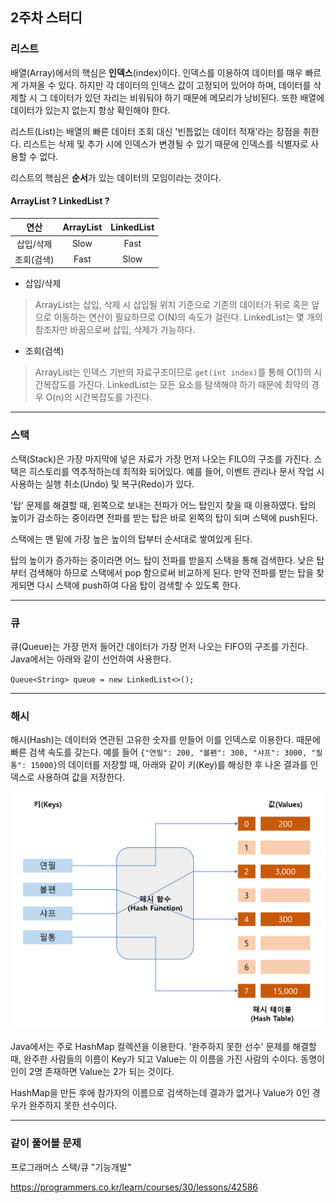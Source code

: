 ## 2주차 스터디

### 리스트

배열(Array)에서의 핵심은 <b>인덱스</b>(index)이다. 인덱스를 이용하여 데이터를 매우 빠르게 가져올 수 있다. 하지만 각 데이터의 인덱스 값이 고정되어 있어야 하며, 데이터를 삭제할 시 그 데이터가 있던 자리는 비워둬야 하기 때문에 메모리가 낭비된다. 또한 배열에 데이터가 있는지 없는지 항상 확인해야 한다.

리스트(List)는 배열의 빠른 데이터 조회 대신 '빈틈없는 데이터 적재'라는 장점을 취한다. 리스트는 삭제 및 추가 시에 인덱스가 변경될 수 있기 때문에 인덱스를 식별자로 사용할 수 없다.

리스트의 핵심은 <b>순서</b>가 있는 데이터의 모임이라는 것이다.

#### ArrayList ? LinkedList ?

|  <center>연산</center> |  <center>ArrayList</center> |  <center>LinkedList</center> | 
|:--------:|:--------:|:--------:|
| 삽입/삭제 | Slow | Fast | 
| 조회(검색) | Fast | Slow | 

- 삽입/삭제
> ArrayList는 삽입, 삭제 시 삽입될 위치 기준으로 기존의 데이터가 뒤로 혹은 앞으로 이동하는 연산이 필요하므로 O(N)의 속도가 걸린다.
> LinkedList는 몇 개의 참조자만 바꿈으로써 삽입, 삭제가 가능하다.

- 조회(검색)
> ArrayList는 인덱스 기반의 자료구조이므로 `get(int index)`를 통해 O(1)의 시간복잡도를 가진다.
> LinkedList는 모든 요소를 탐색해야 하기 때문에 최악의 경우 O(n)의 시간복잡도를 가진다.

----

### 스택

스택(Stack)은 가장 마지막에 넣은 자료가 가장 먼저 나오는 FILO의 구조를 가진다. 스택은 히스토리를 역추적하는데 최적화 되어있다. 예를 들어, 이벤트 관리나 문서 작업 시 사용하는 실행 취소(Undo) 및 복구(Redo)가 있다.

'탑' 문제를 해결할 때, 왼쪽으로 보내는 전파가 어느 탑인지 찾을 때 이용하였다. 탑의 높이가 감소하는 중이라면 전파를 받는 탑은 바로 왼쪽의 탑이 되며 스택에 push된다.

스택에는 맨 밑에 가장 높은 높이의 탑부터 순서대로 쌓여있게 된다.

탑의 높이가 증가하는 중이라면 어느 탑이 전파를 받을지 스택을 통해 검색한다. 낮은 탑부터 검색해야 하므로 스택에서 pop 함으로써 비교하게 된다. 만약 전파를 받는 탑을 찾게되면 다시 스택에 push하여 다음 탑이 검색할 수 있도록 한다.

----

### 큐

큐(Queue)는 가장 먼저 들어간 데이터가 가장 먼저 나오는 FIFO의 구조를 가진다. Java에서는 아래와 같이 선언하여 사용한다.

`Queue<String> queue = new LinkedList<>();`

----

### 해시

해시(Hash)는 데이터와 연관된 고유한 숫자를 만들어 이를 인덱스로 이용한다. 때문에 빠른 검색 속도를 갖는다. 예를 들어 `{"연필": 200, "볼펜": 300, "샤프": 3000, "필통": 15000}`의 데이터를 저장할 때, 아래와 같이 키(Key)를 해싱한 후 나온 결과를 인덱스로 사용하여 값을 저장한다.

![hash_example](./images/hash.PNG)

Java에서는 주로 HashMap 컬렉션을 이용한다. '완주하지 못한 선수' 문제를 해결할 때, 완주한 사람들의 이름이 Key가 되고 Value는 이 이름을 가진 사람의 수이다. 동명이인이 2명 존재하면 Value는 2가 되는 것이다.

HashMap을 만든 후에 참가자의 이름으로 검색하는데 결과가 없거나 Value가 0인 경우가 완주하지 못한 선수이다.

----

### 같이 풀어볼 문제

프로그래머스 스택/큐 "기능개발"

https://programmers.co.kr/learn/courses/30/lessons/42586
